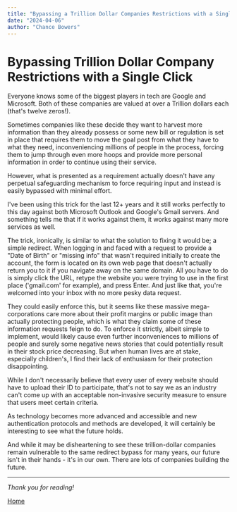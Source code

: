 ```yaml
---
title: "Bypassing a Trillion Dollar Companies Restrictions with a Single Click"
date: "2024-04-06"
author: "Chance Bowers"
---
```


# Bypassing Trillion Dollar Company Restrictions with a Single Click

Everyone knows some of the biggest players in tech are Google and Microsoft. Both of these companies are valued at over a Trillion dollars each (that's twelve zeros!).

Sometimes companies like these decide they want to harvest more information than they already possess or some new bill or regulation is set in place that requires them to move the goal post from what they have to what they need, inconveniencing millions of people in the process, forcing them to jump through even more hoops and provide more personal information in order to continue using their service.

However, what is presented as a requirement actually doesn't have any perpetual safeguarding mechanism to force requiring input and instead is easily bypassed with minimal effort. 

I've been using this trick for the last 12+ years and it still works perfectly to this day against both Microsoft Outlook and Google's Gmail servers. And something tells me that if it works against them, it works against many more services as well.

The trick, ironically, is similar to what the solution to fixing it would be; a simple redirect. When logging in and faced with a request to provide a "Date of Birth" or "missing info" that wasn't required initially to create the account, the form is located on its own web page that doesn't actually return you to it if you navigate away on the same domain. All you have to do is simply click the URL, retype the website you were trying to use in the first place ('gmail.com' for example), and press Enter. And just like that, you're welcomed into your inbox with no more pesky data request.

They could easily enforce this, but it seems like these massive mega-corporations care more about their profit margins or public image than actually protecting people, which is what they claim some of these information requests feign to do. To enforce it strictly, albeit simple to implement, would likely cause even further inconveniences to millions of people and surely some negative news stories that could potentially result in their stock price decreasing. But when human lives are at stake, especially children's, I find their lack of enthusiasm for their protection disappointing.

While I don't necessarily believe that every user of every website should have to upload their ID to participate, that's not to say we as an industry can't come up with an acceptable non-invasive security measure to ensure that users meet certain criteria. 

As technology becomes more advanced and accessible and new authentication protocols and methods are developed, it will certainly be interesting to see what the future holds.

And while it may be disheartening to see these trillion-dollar companies remain vulnerable to the same redirect bypass for many years, our future isn't in their hands - it's in our own. There are lots of companies building the future.

---

*Thank you for reading!*


[Home](https://glitchingrality.github.io)
